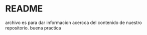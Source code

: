 # README
archivo es para dar informacion acercca del contenido de nuestro repositorio. buena practica